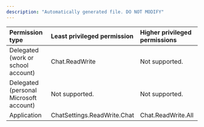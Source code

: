 ```yaml
---
description: "Automatically generated file. DO NOT MODIFY"
---
```


|Permission type|Least privileged permission|Higher privileged permissions|
|:---|:---|:---|
|Delegated (work or school account)|Chat.ReadWrite|Not supported.|
|Delegated (personal Microsoft account)|Not supported.|Not supported.|
|Application|ChatSettings.ReadWrite.Chat|Chat.ReadWrite.All|

